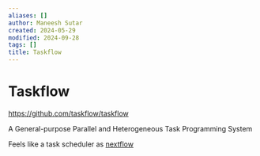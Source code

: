 ```yaml
---
aliases: []
author: Maneesh Sutar
created: 2024-05-29
modified: 2024-09-28
tags: []
title: Taskflow
---
```


# Taskflow

<https://github.com/taskflow/taskflow>

A General-purpose Parallel and Heterogeneous Task Programming System

Feels like a task scheduler as [nextflow](nextflow.md)

